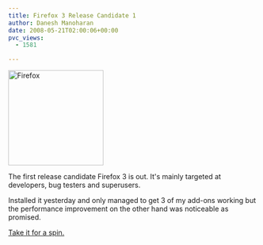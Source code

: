 ```yaml
---
title: Firefox 3 Release Candidate 1
author: Danesh Manoharan
date: 2008-05-21T02:00:06+00:00
pvc_views:
  - 1581

---
```

[<img loading="lazy" class="alignnone size-medium wp-image-577" title="Firefox" src="/wp-content/uploads/2008/05/firefoxlogopi91.png" alt="Firefox" width="192" height="192" srcset="/wp-content/uploads/2008/05/firefoxlogopi91.png 192w, /wp-content/uploads/2008/05/firefoxlogopi91-150x150.png 150w" sizes="(max-width: 192px) 100vw, 192px" />][1]

The first release candidate Firefox 3 is out. It's mainly targeted at developers, bug testers and superusers.

Installed it yesterday and only managed to get 3 of my add-ons working but the performance improvement on the other hand was noticeable as promised.

[Take it for a spin.][2]

 [1]: /wp-content/uploads/2008/05/firefoxlogopi91.png
 [2]: http://www.mozilla.com/en-US/firefox/all-rc.html